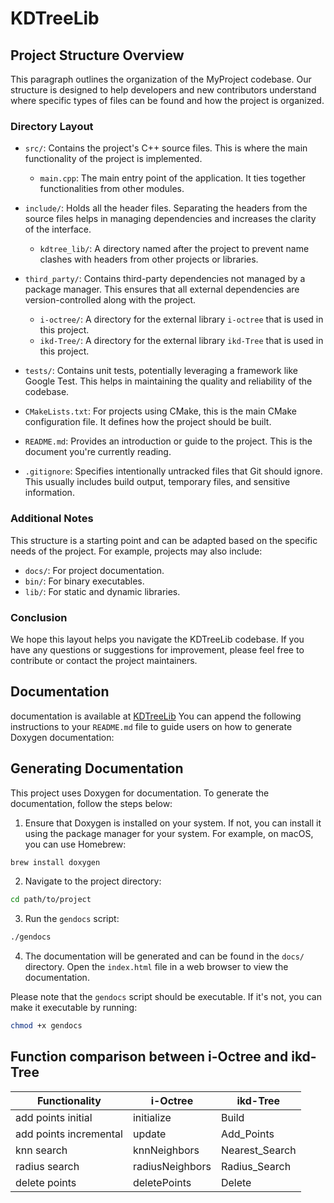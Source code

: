# KDTreeLib

## Project Structure Overview

This paragraph outlines the organization of the MyProject codebase. Our structure is designed to help developers and new contributors understand where specific types of files can be found and how the project is organized.

### Directory Layout

- `src/`: Contains the project's C++ source files. This is where the main functionality of the project is implemented.

    - `main.cpp`: The main entry point of the application. It ties together functionalities from other modules.

- `include/`: Holds all the header files. Separating the headers from the source files helps in managing dependencies and increases the clarity of the interface.

    - `kdtree_lib/`: A directory named after the project to prevent name clashes with headers from other projects or libraries.

- `third_party/`: Contains third-party dependencies not managed by a package manager. This ensures that all external dependencies are version-controlled along with the project.

    - `i-octree/`: A directory for the external library `i-octree` that is used in this project.
    - `ikd-Tree/`: A directory for the external library `ikd-Tree` that is used in this project.

- `tests/`: Contains unit tests, potentially leveraging a framework like Google Test. This helps in maintaining the quality and reliability of the codebase.


- `CMakeLists.txt`: For projects using CMake, this is the main CMake configuration file. It defines how the project should be built.

- `README.md`: Provides an introduction or guide to the project. This is the document you're currently reading.

- `.gitignore`: Specifies intentionally untracked files that Git should ignore. This usually includes build output, temporary files, and sensitive information.

### Additional Notes

This structure is a starting point and can be adapted based on the specific needs of the project. For example, projects may also include:

- `docs/`: For project documentation.
- `bin/`: For binary executables.
- `lib/`: For static and dynamic libraries.

### Conclusion

We hope this layout helps you navigate the KDTreeLib codebase. If you have any questions or suggestions for improvement, please feel free to contribute or contact the project maintainers.
## Documentation
documentation is available at [KDTreeLib](https://bugparty.github.io/KDTreeLib/)
You can append the following instructions to your `README.md` file to guide users on how to generate Doxygen documentation:

## Generating Documentation

This project uses Doxygen for documentation. To generate the documentation, follow the steps below:

1. Ensure that Doxygen is installed on your system. If not, you can install it using the package manager for your system. For example, on macOS, you can use Homebrew:

```bash
brew install doxygen
```

2. Navigate to the project directory:

```bash
cd path/to/project
```

3. Run the `gendocs` script:

```bash
./gendocs
```

4. The documentation will be generated and can be found in the `docs/` directory. Open the `index.html` file in a web browser to view the documentation.

Please note that the `gendocs` script should be executable. If it's not, you can make it executable by running:

```bash
chmod +x gendocs
```
## Function comparison between i-Octree and ikd-Tree
| Functionality          | i-Octree        | ikd-Tree       |
|------------------------|-----------------|----------------|
| add points initial     | initialize      | Build          |
| add points incremental | update          | Add_Points         |
| knn search             | knnNeighbors    | Nearest_Search |
| radius search          | radiusNeighbors | Radius_Search  |
| delete points          | deletePoints    | Delete         |